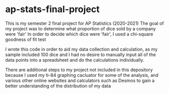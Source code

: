 # ap-stats-final-project
This is my semester 2 final project for AP Statistics (2020-2021)
The goal of my project was to determine what proportion of dice sold by a company were 'fair'
In order to decide which dice were 'fair', I used a chi-square goodness of fit test

I wrote this code in order to aid my data collection and calculation, as my sample included 100 dice and I had no desire to manually input all of the data points into a spreadsheet and do the calculations individually.

There are additional steps to my project not included in this depository because I used my ti-84 graphing cacluator for some of the analysis, and various other online websites and calculators such as Desmos to gain a better understanding of the distribution of my data 
